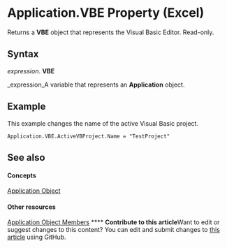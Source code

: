
# Application.VBE Property (Excel)

Returns a  **VBE** object that represents the Visual Basic Editor. Read-only.


## Syntax

 _expression_. **VBE**

 _expression_A variable that represents an  **Application** object.


## Example

This example changes the name of the active Visual Basic project.


```
Application.VBE.ActiveVBProject.Name = "TestProject"
```


## See also


#### Concepts


 [Application Object](19b73597-5cf9-4f56-8227-b5211f657f6f.md)
#### Other resources


 [Application Object Members](4cb9ca42-8d07-cc9c-2d80-4eb9a5921e1e.md)
****   **Contribute to this article**Want to edit or suggest changes to this content? You can edit and submit changes to  [this article](https://github.com/jhershey00/VBA_Excel_Test/OpenXMLCon/articles/e75dc57a-f9de-beb2-c50c-58445e47d63a.md) using GitHub.

